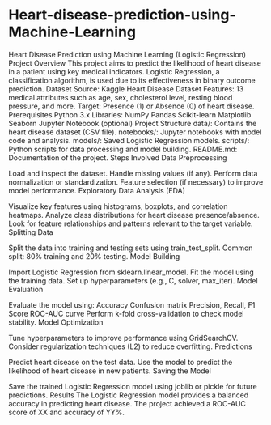 # Heart-disease-prediction-using-Machine-Learning
Heart Disease Prediction using Machine Learning (Logistic Regression)
Project Overview
This project aims to predict the likelihood of heart disease in a patient using key medical indicators.
Logistic Regression, a classification algorithm, is used due to its effectiveness in binary outcome prediction.
Dataset
Source: Kaggle Heart Disease Dataset
Features: 13 medical attributes such as age, sex, cholesterol level, resting blood pressure, and more.
Target: Presence (1) or Absence (0) of heart disease.
Prerequisites
Python 3.x
Libraries:
NumPy
Pandas
Scikit-learn
Matplotlib
Seaborn
Jupyter Notebook (optional)
Project Structure
data/: Contains the heart disease dataset (CSV file).
notebooks/: Jupyter notebooks with model code and analysis.
models/: Saved Logistic Regression models.
scripts/: Python scripts for data processing and model building.
README.md: Documentation of the project.
Steps Involved
Data Preprocessing

Load and inspect the dataset.
Handle missing values (if any).
Perform data normalization or standardization.
Feature selection (if necessary) to improve model performance.
Exploratory Data Analysis (EDA)

Visualize key features using histograms, boxplots, and correlation heatmaps.
Analyze class distributions for heart disease presence/absence.
Look for feature relationships and patterns relevant to the target variable.
Splitting Data

Split the data into training and testing sets using train_test_split.
Common split: 80% training and 20% testing.
Model Building

Import Logistic Regression from sklearn.linear_model.
Fit the model using the training data.
Set up hyperparameters (e.g., C, solver, max_iter).
Model Evaluation

Evaluate the model using:
Accuracy
Confusion matrix
Precision, Recall, F1 Score
ROC-AUC curve
Perform k-fold cross-validation to check model stability.
Model Optimization

Tune hyperparameters to improve performance using GridSearchCV.
Consider regularization techniques (L2) to reduce overfitting.
Predictions

Predict heart disease on the test data.
Use the model to predict the likelihood of heart disease in new patients.
Saving the Model

Save the trained Logistic Regression model using joblib or pickle for future predictions.
Results
The Logistic Regression model provides a balanced accuracy in predicting heart disease.
The project achieved a ROC-AUC score of XX and accuracy of YY%.
